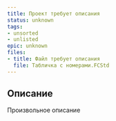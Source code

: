```yaml
---
title: Проект требует описания
status: unknown
tags:
- unsorted
- unlisted
epic: unknown
files:
- title: Файл требует описания
  file: Табличка с номерами.FCStd
---
```



## Описание

Произвольное описание